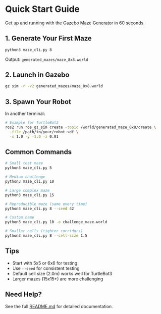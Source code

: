 # Quick Start Guide

Get up and running with the Gazebo Maze Generator in 60 seconds.

## 1. Generate Your First Maze

```bash
python3 maze_cli.py 8
```

Output: `generated_mazes/maze_8x8.world`

## 2. Launch in Gazebo

```bash
gz sim -r -v2 generated_mazes/maze_8x8.world
```

## 3. Spawn Your Robot

In another terminal:
```bash
# Example for TurtleBot3
ros2 run ros_gz_sim create -topic /world/generated_maze_8x8/create \
  -file /path/to/your/robot.sdf \
  -x 1.0 -y -1.0 -z 0.01
```

## Common Commands

```bash
# Small test maze
python3 maze_cli.py 5

# Medium challenge
python3 maze_cli.py 10

# Large complex maze
python3 maze_cli.py 15

# Reproducible maze (same every time)
python3 maze_cli.py 8 --seed 42

# Custom name
python3 maze_cli.py 10 -o challenge_maze.world

# Smaller cells (tighter corridors)
python3 maze_cli.py 8 --cell-size 1.5
```

## Tips

- Start with 5x5 or 6x6 for testing
- Use `--seed` for consistent testing
- Default cell size (2.0m) works well for TurtleBot3
- Larger mazes (15x15+) are more challenging

## Need Help?

See the full [README.md](README.md) for detailed documentation.

